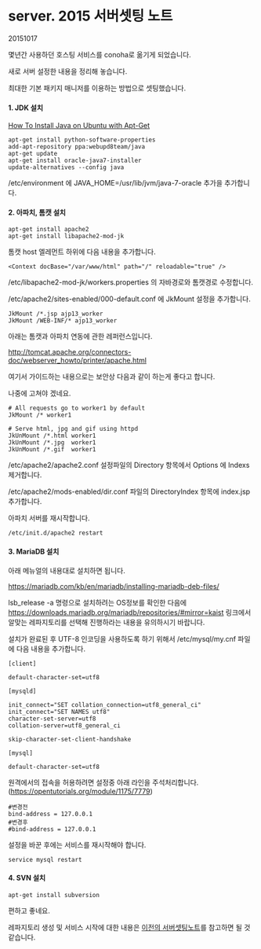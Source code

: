# server. 2015 서버셋팅 노트

20151017





몇년간 사용하던 호스팅 서비스를 conoha로 옮기게 되었습니다.

새로 서버 설정한 내용을 정리해 놓습니다.

최대한 기본 패키지 매니저를 이용하는 방법으로 셋팅했습니다.

#### 1. JDK 설치

[How To Install Java on Ubuntu with Apt-Get](https://www.digitalocean.com/community/tutorials/how-to-install-java-on-ubuntu-with-apt-get)

```
apt-get install python-software-properties
add-apt-repository ppa:webupd8team/java
apt-get update
apt-get install oracle-java7-installer
update-alternatives --config java
```

/etc/environment 에 JAVA_HOME=/usr/lib/jvm/java-7-oracle 추가을 추가합니다.

#### 2. 아파치, 톰캣 설치

```
apt-get install apache2
apt-get install libapache2-mod-jk

```

톰캣 host 엘레먼트 하위에 다음 내용을 추가합니다.

```
<Context docBase="/var/www/html" path="/" reloadable="true" />

```

/etc/libapache2-mod-jk/workers.properties 의 자바경로와 톰캣경로 수정합니다.

/etc/apache2/sites-enabled/000-default.conf 에 JkMount 설정을 추가합니다.

```
JkMount /*.jsp ajp13_worker
JkMount /WEB-INF/* ajp13_worker
```

아래는 톰캣과 아파치 연동에 관한 레퍼런스입니다.

<http://tomcat.apache.org/connectors-doc/webserver_howto/printer/apache.html>

여기서 가이드하는 내용으로는 보안상 다음과 같이 하는게 좋다고 합니다.

나중에 고쳐야 겠네요.

```
# All requests go to worker1 by default
JkMount /* worker1

# Serve html, jpg and gif using httpd
JkUnMount /*.html worker1
JkUnMount /*.jpg  worker1
JkUnMount /*.gif  worker1

```

/etc/apache2/apache2.conf 설정파일의 Directory 항목에서 Options 에 Indexs 제거합니다.

/etc/apache2/mods-enabled/dir.conf 파일의 DirectoryIndex 항목에 index.jsp 추가합니다.

아파치 서버를 재시작합니다.

```
/etc/init.d/apache2 restart

```

#### 3. MariaDB 설치

아래 메뉴얼의 내용대로 설치하면 됩니다.

<https://mariadb.com/kb/en/mariadb/installing-mariadb-deb-files/>

lsb_release -a 명령으로 설치하려는 OS정보를 확인한 다음에 <https://downloads.mariadb.org/mariadb/repositories/#mirror=kaist> 링크에서 알맞는 레파지토리를 선택해 진행하라는 내용을 유의하시기 바랍니다.

설치가 완료된 후 UTF-8 인코딩을 사용하도록 하기 위해서 /etc/mysql/my.cnf 파일에 다음 내용을 추가합니다.

```
[client]

default-character-set=utf8

[mysqld]

init_connect="SET collation_connection=utf8_general_ci"
init_connect="SET NAMES utf8"
character-set-server=utf8
collation-server=utf8_general_ci

skip-character-set-client-handshake

[mysql]

default-character-set=utf8

```

원격에서의 접속을 허용하려면 설정중 아래 라인을 주석처리합니다.(<https://opentutorials.org/module/1175/7779>)

```
#변경전
bind-address = 127.0.0.1
#변경후
#bind-address = 127.0.0.1
```

설정을 바꾼 후에는 서비스를 재시작해야 합니다.

```
service mysql restart

```

#### 4. SVN 설치

```
apt-get install subversion

```

편하고 좋네요.

레파지토리 생성 및 서비스 시작에 대한 내용은 [이전의 서버셋팅노트](http://blog.acidraincity.com/2015/01/svn.html)를 참고하면 될 것 같습니다.